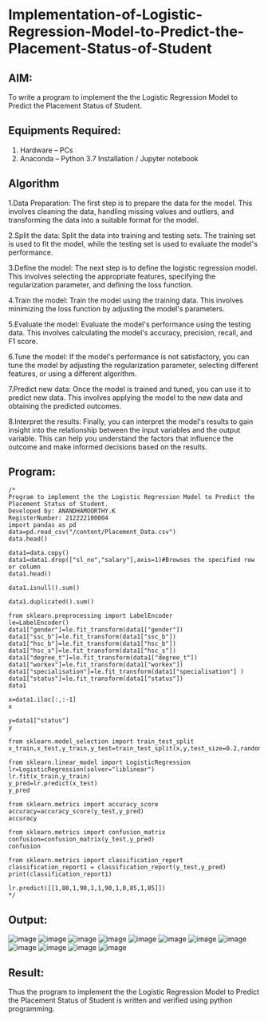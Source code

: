 # Implementation-of-Logistic-Regression-Model-to-Predict-the-Placement-Status-of-Student

## AIM:
To write a program to implement the the Logistic Regression Model to Predict the Placement Status of Student.

## Equipments Required:
1. Hardware – PCs
2. Anaconda – Python 3.7 Installation / Jupyter notebook

## Algorithm
1.Data Preparation: The first step is to prepare the data for the model. This involves cleaning the data, handling missing values and outliers, and transforming the data into a suitable format for the model.

2.Split the data: Split the data into training and testing sets. The training set is used to fit the model, while the testing set is used to evaluate the model's performance.

3.Define the model: The next step is to define the logistic regression model. This involves selecting the appropriate features, specifying the regularization parameter, and defining the loss function.

4.Train the model: Train the model using the training data. This involves minimizing the loss function by adjusting the model's parameters.

5.Evaluate the model: Evaluate the model's performance using the testing data. This involves calculating the model's accuracy, precision, recall, and F1 score.

6.Tune the model: If the model's performance is not satisfactory, you can tune the model by adjusting the regularization parameter, selecting different features, or using a different algorithm.

7.Predict new data: Once the model is trained and tuned, you can use it to predict new data. This involves applying the model to the new data and obtaining the predicted outcomes.

8.Interpret the results: Finally, you can interpret the model's results to gain insight into the relationship between the input variables and the output variable. This can help you understand the factors that influence the outcome and make informed decisions based on the results.





## Program:
```
/*
Program to implement the the Logistic Regression Model to Predict the Placement Status of Student.
Developed by: ANANDHAMOORTHY.K
RegisterNumber: 212222100004
import pandas as pd
data=pd.read_csv("/content/Placement_Data.csv")
data.head()

data1=data.copy()
data1=data1.drop(["sl_no","salary"],axis=1)#Browses the specified row or column
data1.head()

data1.isnull().sum()

data1.duplicated().sum()

from sklearn.preprocessing import LabelEncoder
le=LabelEncoder()
data1["gender"]=le.fit_transform(data1["gender"])
data1["ssc_b"]=le.fit_transform(data1["ssc_b"])
data1["hsc_b"]=le.fit_transform(data1["hsc_b"])
data1["hsc_s"]=le.fit_transform(data1["hsc_s"])
data1["degree_t"]=le.fit_transform(data1["degree_t"])
data1["workex"]=le.fit_transform(data1["workex"])
data1["specialisation"]=le.fit_transform(data1["specialisation"] )     
data1["status"]=le.fit_transform(data1["status"])       
data1 

x=data1.iloc[:,:-1]
x

y=data1["status"]
y

from sklearn.model_selection import train_test_split
x_train,x_test,y_train,y_test=train_test_split(x,y,test_size=0.2,random_state=0)

from sklearn.linear_model import LogisticRegression
lr=LogisticRegression(solver="liblinear")
lr.fit(x_train,y_train)
y_pred=lr.predict(x_test)
y_pred

from sklearn.metrics import accuracy_score
accuracy=accuracy_score(y_test,y_pred)
accuracy

from sklearn.metrics import confusion_matrix
confusion=confusion_matrix(y_test,y_pred)
confusion

from sklearn.metrics import classification_report
classification_report1 = classification_report(y_test,y_pred)
print(classification_report1)

lr.predict([[1,80,1,90,1,1,90,1,0,85,1,85]]) 
*/
```

## Output:

![image](https://github.com/praveenmax55/Implementation-of-Logistic-Regression-Model-to-Predict-the-Placement-Status-of-Student/assets/113497509/ac26ca89-3b37-4384-8696-ce5e81f555c6)
![image](https://github.com/praveenmax55/Implementation-of-Logistic-Regression-Model-to-Predict-the-Placement-Status-of-Student/assets/113497509/ba97748b-9f05-4134-802d-9f0f37f2a78a)
![image](https://github.com/praveenmax55/Implementation-of-Logistic-Regression-Model-to-Predict-the-Placement-Status-of-Student/assets/113497509/8243014d-5440-4472-86da-466d6731e71f)
![image](https://github.com/praveenmax55/Implementation-of-Logistic-Regression-Model-to-Predict-the-Placement-Status-of-Student/assets/113497509/5a22e62f-6c2e-4388-8d49-a91cdb96f98d)
![image](https://github.com/praveenmax55/Implementation-of-Logistic-Regression-Model-to-Predict-the-Placement-Status-of-Student/assets/113497509/7f30e925-0474-46e8-9234-127aec1c87ae)
![image](https://github.com/praveenmax55/Implementation-of-Logistic-Regression-Model-to-Predict-the-Placement-Status-of-Student/assets/113497509/9e8a7c47-b671-497c-8e36-779a54f8a131)
![image](https://github.com/praveenmax55/Implementation-of-Logistic-Regression-Model-to-Predict-the-Placement-Status-of-Student/assets/113497509/c4719581-e775-47c6-b8d1-ac01552e23cb)
![image](https://github.com/praveenmax55/Implementation-of-Logistic-Regression-Model-to-Predict-the-Placement-Status-of-Student/assets/113497509/65010508-166f-42b5-9cad-a901f3795e37)
![image](https://github.com/praveenmax55/Implementation-of-Logistic-Regression-Model-to-Predict-the-Placement-Status-of-Student/assets/113497509/1990880f-fd8d-4f32-a936-03e9b1186116)
![image](https://github.com/praveenmax55/Implementation-of-Logistic-Regression-Model-to-Predict-the-Placement-Status-of-Student/assets/113497509/21883bd0-3eea-4951-9e50-4099e36f685e)
![image](https://github.com/praveenmax55/Implementation-of-Logistic-Regression-Model-to-Predict-the-Placement-Status-of-Student/assets/113497509/47512832-8f38-4161-a7ba-ceb62f26dcce)
![image](https://github.com/praveenmax55/Implementation-of-Logistic-Regression-Model-to-Predict-the-Placement-Status-of-Student/assets/113497509/b81386d7-2e2d-4903-b2ab-129bd1746883)


## Result:
Thus the program to implement the the Logistic Regression Model to Predict the Placement Status of Student is written and verified using python programming.
